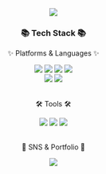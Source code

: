 <div align=center>
	<img src="https://capsule-render.vercel.app/api?type=waving&color=00FFFF&height=200&section=header&text=I'm%20interested%20in%20LLM,LMM,MLLM,MLMM.&fontSize=40" />	

</div>
<div align=center>
	<h3>📚 Tech Stack 📚</h3>
	<p>✨ Platforms & Languages ✨</p>
</div>
<div align="center">
	<img src="https://img.shields.io/badge/Python-3776AB?style=flat&logo=python&logoColor=white" />
	<img src="https://img.shields.io/badge/Pytorch-EE4C2C?style=flat&logo=pytorch&logoColor=white" />
	<img src="https://img.shields.io/badge/Jupyter-F37626?style=flat&logo=jupyter&logoColor=white" />
	<img src="https://img.shields.io/badge/Pandas-150458?style=flat&logo=pandas&logoColor=white" />
	<br>
	<img src="https://img.shields.io/badge/Scikit-F7931E?style=flat&logo=scikit-learn&logoColor=white" />
	<img src="https://img.shields.io/badge/Java-007396?style=flat&logo=Conda-Forge&logoColor=white" />
</div>
<br>
<div align=center>
	<p>🛠 Tools 🛠</p>
</div>
<div align=center>
	<img src="https://img.shields.io/badge/Eclipse%20IDE-2C2255?style=flat&logo=EclipseIDE&logoColor=white" />
	<img src="https://img.shields.io/badge/Visual%20Studio%20Code-007ACC?style=flat&logo=VisualStudioCode&logoColor=white" />
	<img src="https://img.shields.io/badge/GitHub-181717?style=flat&logo=GitHub&logoColor=white" />
</div>
<br>
<div align=center>
	<p>🎨 SNS & Portfolio 🎨</p>
</div>
<div align=center>
	<a href="mailto:gustjrantk@gmail.com">
		<img src="https://img.shields.io/badge/Mail-30B980?style=flat&logo=Gmail&logoColor=white" />
	</a>
</div>
